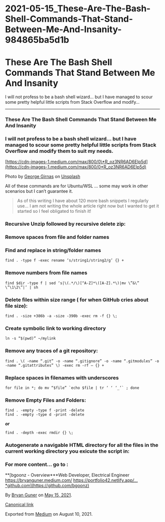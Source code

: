 # 2021-05-15_These-Are-The-Bash-Shell-Commands-That-Stand-Between-Me-And-Insanity-984865ba5d1b

# These Are The Bash Shell Commands That Stand Between Me And Insanity

I will not profess to be a bash shell wizard… but I have managed to scour some pretty helpful little scripts from Stack Overflow and modify…

---

### These Are The Bash Shell Commands That Stand Between Me And Insanity

### I will not profess to be a bash shell wizard… but I have managed to scour some pretty helpful little scripts from Stack Overflow and modify them to suit my needs.

[https://cdn-images-1.medium.com/max/800/0\*R_oz3NR6AD6EIp5d](https://cdn-images-1.medium.com/max/800/0*R_oz3NR6AD6EIp5d)

Photo by [George Girnas](https://unsplash.com/@amfiloxia_68?utm_source=medium&utm_medium=referral) on [Unsplash](https://unsplash.com/?utm_source=medium&utm_medium=referral)

All of these commands are for Ubuntu/WSL … some may work in other scenarios but I can’t guarantee it.

> As of this writing I have about 120 more bash snippets I regularly use… I am not writing the whole article right now but I wanted to get it started so I feel obligated to finish it!

### Recursive Unzip followed by recursive delete zip:

### Remove spaces from file and folder names

### Find and replace in string/folder names

```
find . -type f -exec rename ‘s/string1/string2/g’ {} +
```

### Remove numbers from file names

```
find $dir -type f | sed ‘s|\(.*/\)[^A-Z]*\([A-Z].*\)|mv \”&\” \”\1\2\”|’ | sh
```

### Delete files within size range ( for when GitHub cries about file size):

```
find . -size +386b -a -size -390b -exec rm -f {} \;
```

### Create symbolic link to working directory

```
ln -s “$(pwd)” ~/mylink
```

### **Remove any traces of a git repository:**

```
find . \( -name “.git” -o -name “.gitignore” -o -name “.gitmodules” -o -name “.gitattributes” \) -exec rm -rf — {} +
```

### Replace spaces in filenames with underscores

```
for file in *; do mv “$file” `echo $file | tr ‘ ‘ ‘_’` ; done
```

### Remove Empty Files and Folders:

```
find . -empty -type f -print -delete
find . -empty -type d -print -delete
```

**_or_**

```
find . -depth -exec rmdir {} \;
```

### Autogenerate a navigable HTML directory for all the files in the current working directory you exicute the script in:

### For more content… go to :

**[bgoonz - Overview\***Web Developer, Electrical Engineer https://bryanguner.medium.com/ https://portfolio42.netlify.app/…*github.com](https://github.com/bgoonz)

By [Bryan Guner](https://medium.com/@bryanguner) on [May 15, 2021](https://medium.com/p/984865ba5d1b).

[Canonical link](https://medium.com/@bryanguner/these-are-the-bash-shell-commands-that-stand-between-me-and-insanity-984865ba5d1b)

Exported from [Medium](https://medium.com/) on August 10, 2021.

